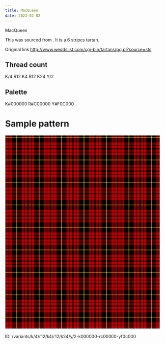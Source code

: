 ```yaml
---
title: MacQueen
date: 2023-02-02
---
```

MacQueen

This was sourced from <no value>.  It is a 6 stripes tartan.

Original link http://www.weddslist.com/cgi-bin/tartans/pg.pl?source=sts

## Thread count
K/4 R12 K4 R12 K24 Y/2

## Palette
K#000000 R#C00000 Y#F0C000

# Sample pattern

![Tartan detail](tartan.png "K/4 R12 K4 R12 K24 Y/2 tartan")

ID: /variants/k/4/r12/k4/r12/k24/y/2-k000000-rc00000-yf0c000